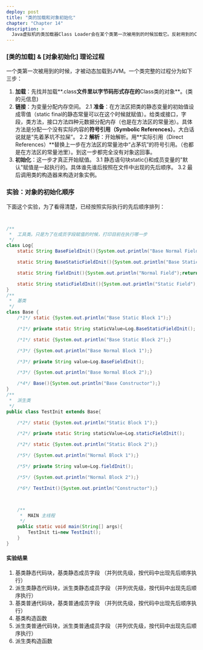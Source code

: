 ```yaml
---
deploy: post
title: "类的加载和对象初始化"
chapter: "Chapter 14"
description: >
  Java虚拟机的类加载器Class Loader会在某个类第一次被用到的时候加载它。反射用到的Class类的对象就是以字节码的形式储存在编译后的.class文件里。这篇文章先罗列一下类加载的过程中，虚拟机到底做了哪些事。最后顺便复习一下对象初始化时，各成员初始化的顺序。
---
```




### [类的加载] & [对象初始化] 理论过程

一个类第一次被用到的时候，才被动态加载到JVM。一个类完整的过程分为如下三步：


1. **加载**：先找并加载**.class**文件里以字节码形式存在的**Class类的对象**。(类的元信息)
2. **链接**：为变量分配内存空间。
	2.1 **准备**：在方法区把类的静态变量的初始值设成零值（static final的静态常量可以在这个时候就赋值）。给类或接口，字段，类方法，接口方法四种元数据分配内存（也是在方法区的常量池）。具体方法是分配一个没有实际内容的**符号引用（Symbolic References）**。大白话说就是“先着茅坑不拉屎”。
	2.2 **解析**：开始解析。用**实际引用（Direct References）**替换上一步在方法区的常量池中“占茅坑”的符号引用。（也都是在方法区的常量池里）。到这一步都完全没有对象这回事。
3. **初始化**：这一步才真正开始赋值。
	3.1 静态语句块static{}和成员变量的"默认"赋值是一起执行的。具体谁先谁后按照在文件中出现的先后顺序。
	3.2 最后调用类的构造器来构造对象实例。



### 实验：对象的初始化顺序

下面这个实验，为了看得清楚，已经按照实际执行的先后顺序排列：



```java


/**
 *	工具类。只是为了在成员字段赋值的时候，打印目前在执行哪一步
 */
class Log{
    static String BaseFieldInit(){System.out.println("Base Normal Field");return "";}

    static String BaseStaticFieldInit(){System.out.println("Base Static Field");return "";}

    static String fieldInit(){System.out.println("Normal Field");return "";}

    static String staticFieldInit(){System.out.println("Static Field");return "";}
}
/**
 *	基类
 */
class Base {
    /*1*/ static {System.out.println("Base Static Block 1");}

    /*1*/ private static String staticValue=Log.BaseStaticFieldInit();

    /*1*/ static {System.out.println("Base Static Block 2");}

    /*3*/ {System.out.println("Base Normal Block 1");}

    /*3*/ private String value=Log.BaseFieldInit();

    /*3*/ {System.out.println("Base Normal Block 2");}

    /*4*/ Base(){System.out.println("Base Constructor");}
}
/**
 *	派生类
 */
public class TestInit extends Base{

    /*2*/ static {System.out.println("Static Block 1");}

    /*2*/ private static String staticValue=Log.staticFieldInit();

    /*2*/ static {System.out.println("Static Block 2");}

    /*5*/ {System.out.println("Normal Block 1");}

    /*5*/ private String value=Log.fieldInit();

    /*5*/ {System.out.println("Normal Block 2");}

    /*6*/ TestInit(){System.out.println("Constructor");}



    /**
     *  MAIN 主线程
     */
    public static void main(String[] args){
        TestInit ti=new TestInit();
    }
}


```





#### 实验结果


1. 基类静态代码块，基类静态成员字段 （并列优先级，按代码中出现先后顺序执行）
2. 派生类静态代码块，派生类静态成员字段 （并列优先级，按代码中出现先后顺序执行）
3. 基类普通代码块，基类普通成员字段 （并列优先级，按代码中出现先后顺序执行）
4. 基类构造函数
5. 派生类普通代码块，派生类普通成员字段 （并列优先级，按代码中出现先后顺序执行）
6. 派生类构造函数
